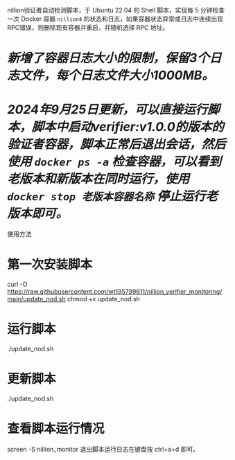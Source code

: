 nillion验证者自动检测脚本，于 Ubuntu 22.04 的 Shell 脚本，实现每 5 分钟检查一次 Docker 容器 `nillion4` 的状态和日志，如果容器状态异常或日志中连续出现RPC错误，则删除现有容器并重启，并随机选择 RPC 地址。

# ***新增了容器日志大小的限制，保留3个日志文件，每个日志文件大小1000MB。***

# ***2024年9月25日更新，可以直接运行脚本，脚本中启动verifier:v1.0.0的版本的验证者容器，脚本正常后退出会话，然后使用 `docker ps -a` 检查容器，可以看到老版本和新版本在同时运行，使用`docker stop 老版本容器名称` 停止运行老版本即可。***
使用方法
# 第一次安装脚本
curl -O https://raw.githubusercontent.com/wt195799611/nillion_verifier_monitoring/main/update_nod.sh
chmod +x update_nod.sh

# 运行脚本
./update_nod.sh

# 更新脚本
./update_nod.sh

# 查看脚本运行情况
screen -S nillion_monitor
退出脚本运行日志在键盘按 ctrl+a+d 即可。
